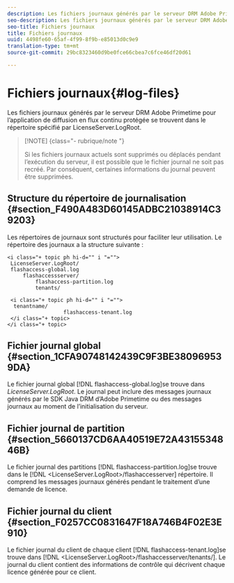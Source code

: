 ```yaml
---
description: Les fichiers journaux générés par le serveur DRM Adobe Primetime pour l’application de diffusion en flux continu protégée se trouvent dans le répertoire spécifié par LicenseServer.LogRoot.
seo-description: Les fichiers journaux générés par le serveur DRM Adobe Primetime pour l’application de diffusion en flux continu protégée se trouvent dans le répertoire spécifié par LicenseServer.LogRoot.
seo-title: Fichiers journaux
title: Fichiers journaux
uuid: 4498fe60-65af-4f99-8f9b-e85013d0c9e9
translation-type: tm+mt
source-git-commit: 29bc8323460d9be0fce66cbea7c6fce46df20d61

---
```



# Fichiers journaux{#log-files}

Les fichiers journaux générés par le serveur DRM Adobe Primetime pour l’application de diffusion en flux continu protégée se trouvent dans le répertoire spécifié par LicenseServer.LogRoot.

>[!NOTE] {class=&quot;- rubrique/note &quot;}
>
>Si les fichiers journaux actuels sont supprimés ou déplacés pendant l’exécution du serveur, il est possible que le fichier journal ne soit pas recréé. Par conséquent, certaines informations du journal peuvent être supprimées.

## Structure du répertoire de journalisation {#section_F490A483D60145ADBC21038914C39203}

Les répertoires de journaux sont structurés pour faciliter leur utilisation. Le répertoire des journaux a la structure suivante :

```
<i class="+ topic ph hi-d="" i "="">
 LicenseServer.LogRoot/ 
 flashaccess-global.log 
     flashaccessserver/ 
         flashaccess-partition.log 
         tenants/ 
             
 <i class="+ topic ph hi-d="" i "="">
  tenantname/ 
                  flashaccess-tenant.log
 </i class="+ topic>
</i class="+ topic>
```

## Fichier journal global {#section_1CFA90748142439C9F3BE380969539DA}

Le fichier journal global [!DNL flashaccess-global.log]se trouve dans *LicenseServer.LogRoot*. Le journal peut inclure des messages journaux générés par le SDK Java DRM d’Adobe Primetime ou des messages journaux au moment de l’initialisation du serveur.

## Fichier journal de partition {#section_5660137CD6AA40519E72A4315534846B}

Le fichier journal des partitions [!DNL flashaccess-partition.log]se trouve dans le [!DNL <LicenseServer.LogRoot>/flashaccesserver] répertoire. Il comprend les messages journaux générés pendant le traitement d’une demande de licence.

## Fichier journal du client {#section_F0257CC0831647F18A746B4F02E3E910}

Le fichier journal du client de chaque client [!DNL flashaccess-tenant.log]se trouve dans [!DNL &lt;LicenseServer.LogRoot>/flashaccesserver/tenants/<tenantname>]. Le journal du client contient des informations de contrôle qui décrivent chaque licence générée pour ce client.
